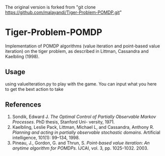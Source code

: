 The original version is forked from "git clone https://github.com/malayandi/Tiger-Problem-POMDP.git"
# Tiger-Problem-POMDP
Implementation of POMDP algorithms (value iteration and point-based value iteration) on the tiger problem, as described in Littman, Cassandra and Kaelbling (1998).
## Usage

using valueIteration.py to play with the game. You can input what you here to get the bext action to take

## References

1. Sondik, Edward J. *The Optimal Control of Partially Observable Markov Processes*. PhD thesis, Stanford Uni- versity, 1971.
2. Kaelbling, Leslie Pack, Littman, Michael L, and Cassandra, Anthony R. *Planning and acting in partially observable stochastic domains*. Artificial intelligence, 101(1): 99–134, 1998.
3. Pineau, J., Gordon, G. and Thrun, S. *Point-based value iteration: An anytime algorithm for POMDPs*.  IJCAI, vol. 3, pp. 1025-1032. 2003.
